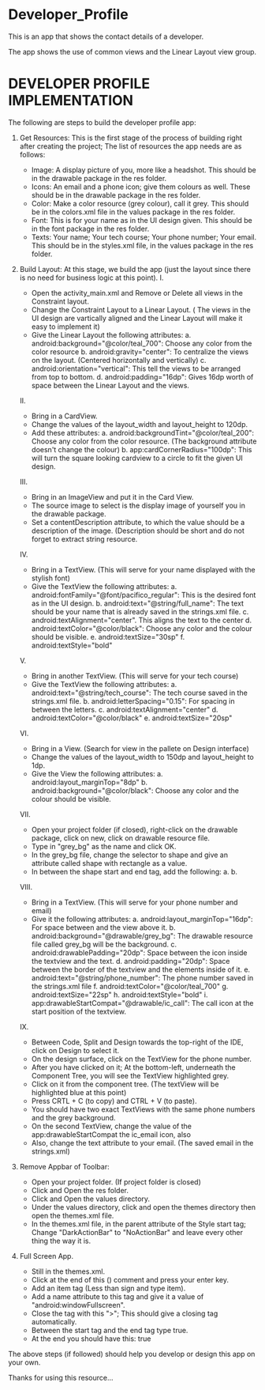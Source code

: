 # Developer_Profile
This is an app that shows the contact details of a developer.

The app shows the use of common views and the Linear Layout view group.

DEVELOPER PROFILE IMPLEMENTATION
================================

The following are steps to build the developer profile app:

1. Get Resources:
    This is the first stage of the process of building right after creating the project; The list of resources the app needs are as follows:
    - Image: A display picture of you, more like a headshot. This should be in the drawable package in the res folder.
    - Icons: An email and a phone icon; give them colours as well. These should be in the drawable package in the res folder.
    - Color: Make a color resource (grey colour), call it grey. This should be in the colors.xml file in the values package in the res folder.
    - Font: This is for your name as in the UI design given. This should be in the font package in the res folder.
    - Texts: Your name; Your tech course; Your phone number; Your email. This should be in the styles.xml file, in the values package in the res folder.


2. Build Layout:
    At this stage, we build the app (just the layout since there is no need for business logic at this point).
   I.
    - Open the activity_main.xml and Remove or Delete all views in the Constraint layout.
    - Change the Constraint Layout to a Linear Layout. ( The views in the UI design are vartically aligned and the Linear Layout will make it easy to implement it)
    - Give the Linear Layout the following attributes:
          a. android:background="@color/teal_700": Choose any color from the color resource
          b. android:gravity="center": To centralize the views on the layout. (Centered horizontally and vertically)
          c. android:orientation="vertical": This tell the views to be arranged from top to bottom.
          d. android:padding="16dp": Gives 16dp worth of space between the Linear Layout and the views.
      

    II.
    - Bring in a CardView.
    - Change the values of the layout_width and layout_height to 120dp.
    - Add these attributes:
          a. android:backgroundTint="@color/teal_200": Choose any color from the color resource. (The background attribute doesn't change the colour)
          b. app:cardCornerRadius="100dp": This will turn the square looking cardview to a circle to fit the given UI design.


    III.
    - Bring in an ImageView and put it in the Card View.
    - The source image to select is the display image of yourself you in the drawable package.
    - Set a contentDescription attribute, to which the value should be a description of the image. (Description should be short and do not forget to extract string resource.


    IV.
    - Bring in a TextView. (This will serve for your name displayed with the stylish font)
    - Give the TextView the following attributes:
          a. android:fontFamily="@font/pacifico_regular": This is the desired font as in the UI design.
          b. android:text="@string/full_name": The text should be your name that is already saved in the strings.xml file.
          c. android:textAlignment="center". This aligns the text to the center
          d. android:textColor="@color/black": Choose any color and the colour should be visible.
          e. android:textSize="30sp"
          f. android:textStyle="bold"


    V.
    - Bring in another TextView. (This will serve for your tech course)
    - Give the TextView the following attributes:
          a. android:text="@string/tech_course": The tech course saved in the strings.xml file.
          b. android:letterSpacing="0.15": For spacing in between the letters.
          c. android:textAlignment="center"
          d. android:textColor="@color/black"
          e. android:textSize="20sp"


    VI.
    - Bring in a View. (Search for view in the pallete on Design interface)
    - Change the values of the layout_width to 150dp and layout_height to 1dp.
    - Give the View the following attributes:
          a. android:layout_marginTop="8dp"
          b. android:background="@color/black": Choose any color and the colour should be visible.


    VII.
    - Open your project folder (if closed), right-click on the drawable package, click on new, click on drawable resource file.
    - Type in "grey_bg" as the name and click OK.
    - In the grey_bg file, change the selector to shape and give an attribute called shape with rectangle as a value.
    - In between the shape start and end tag, add the following:
          a. <solid android:color="@color/grey"/>
          b. <corners android:radius="5dp"/>


    VIII.
    - Bring in a TextView. (This will serve for your phone number and email)
    - Give it the following attributes:
          a. android:layout_marginTop="16dp": For space between and the view above it.
          b. android:background="@drawable/grey_bg": The drawable resource file called grey_bg will be the background.
          c. android:drawablePadding="20dp": Space between the icon inside the textview and the text.
          d. android:padding="20dp": Space between the border of the textview and the elements inside of it.
          e. android:text="@string/phone_number": The phone number saved in the strings.xml file
          f. android:textColor="@color/teal_700"
          g. android:textSize="22sp"
          h. android:textStyle="bold"
          i. app:drawableStartCompat="@drawable/ic_call": The call icon at the start position of the textview.


    IX.
    - Between Code, Split and Design towards the top-right of the IDE, click on Design to select it.
    - On the design surface, click on the TextView for the phone number.
    - After you have clicked on it; At the bottom-left, underneath the Component Tree, you will see the TextView highlighted grey.
    - Click on it from the component tree. (The textView will be highlighted blue at this point)
    - Press CRTL + C (to copy) and CTRL + V (to paste).
    - You should have two exact TextViews with the same phone numbers and the grey background.
    - On the second TextView, change the value of the app:drawableStartCompat the ic_email icon, also
    - Also, change the text attribute to your email. (The saved email in the strings.xml)


4. Remove Appbar of Toolbar:
    - Open your project folder. (If project folder is closed)
    - Click and Open the res folder.
    - Click and Open the values directory.
    - Under the values directory, click and open the themes directory then open the themes.xml file.
    - In the themes.xml file, in the parent attribute of the Style start tag; Change "DarkActionBar" to "NoActionBar" and leave every other thing the way it is.


5. Full Screen App.
    - Still in the themes.xml.
    - Click at the end of this (<!-- Customize your theme here. -->) comment and press your enter key.
    - Add an item tag (Less than sign and type item).
    - Add a name attribute to this tag and give it a value of "android:windowFullscreen".
    - Close the tag with this ">"; This should give a closing tag automatically.
    - Between the start tag and the end tag type true.
    - At the end you should have this: <item name="android:windowFullscreen">true</item>


The above steps (if followed) should help you develop or design this app on your own.

Thanks for using this resource...
